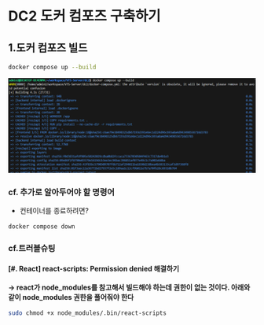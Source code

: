 # DC2 도커 컴포즈 구축하기

## 1.도커 컴포즈 빌드

```bash
docker compose up --build
```

![image-20250713180159359](./../assets/image-20250713180159359.png)



### cf. 추가로 알아두어야 할 명령어

- 컨테이너를 종료하려면?

```bash
docker compose down
```



### cf.트러블슈팅

#### [#. React] react-scripts: Permission denied 해결하기

**-> react가 node_modules를 참고해서 빌드해야 하는데 권한이 없는 것이다. 아래와 같이 node_modules 권한을 풀어줘야 한다**

```bash
sudo chmod +x node_modules/.bin/react-scripts
```










